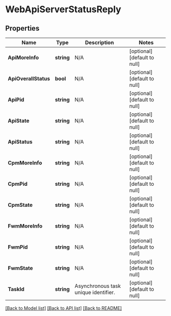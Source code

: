 # WebApiServerStatusReply

## Properties
Name | Type | Description | Notes
------------ | ------------- | ------------- | -------------
**ApiMoreInfo** | **string** | N/A | [optional] [default to null]
**ApiOverallStatus** | **bool** | N/A | [optional] [default to null]
**ApiPid** | **string** | N/A | [optional] [default to null]
**ApiState** | **string** | N/A | [optional] [default to null]
**ApiStatus** | **string** | N/A | [optional] [default to null]
**CpmMoreInfo** | **string** | N/A | [optional] [default to null]
**CpmPid** | **string** | N/A | [optional] [default to null]
**CpmState** | **string** | N/A | [optional] [default to null]
**FwmMoreInfo** | **string** | N/A | [optional] [default to null]
**FwmPid** | **string** | N/A | [optional] [default to null]
**FwmState** | **string** | N/A | [optional] [default to null]
**TaskId** | **string** | Asynchronous task unique identifier. | [optional] [default to null]

[[Back to Model list]](../README.md#documentation-for-models) [[Back to API list]](../README.md#documentation-for-api-endpoints) [[Back to README]](../README.md)


